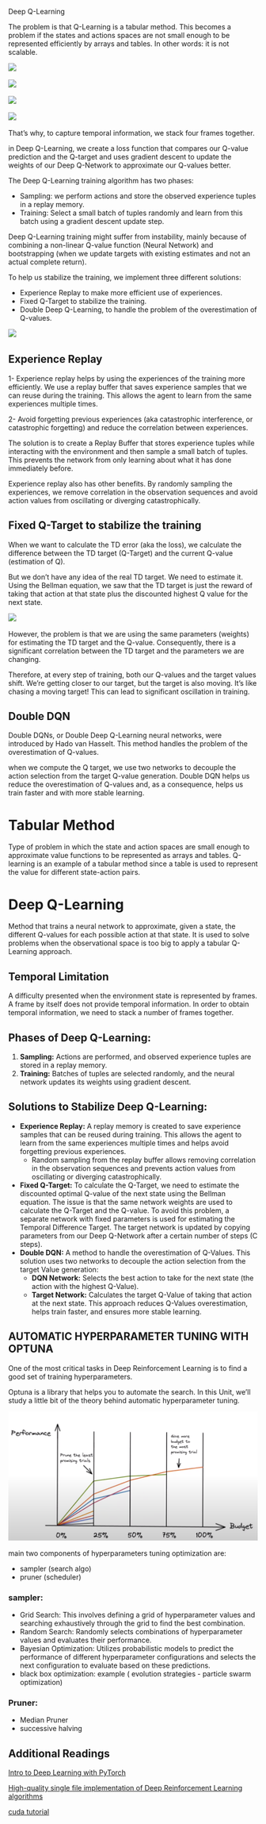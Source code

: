 Deep Q-Learning

The problem is that Q-Learning is a tabular method. This becomes a problem if the states and actions spaces are not small enough to be represented efficiently by arrays and tables. In other words: it is not scalable.

![](https://huggingface.co/datasets/huggingface-deep-rl-course/course-images/resolve/main/en/unit1/deep.jpg)

![](https://huggingface.co/datasets/huggingface-deep-rl-course/course-images/resolve/main/en/unit4/deep-q-network.jpg)

![](https://huggingface.co/datasets/huggingface-deep-rl-course/course-images/resolve/main/en/unit4/temporal-limitation.jpg)

![](https://huggingface.co/datasets/huggingface-deep-rl-course/course-images/resolve/main/en/unit4/temporal-limitation-2.jpg)

That’s why, to capture temporal information, we stack four frames together.

in Deep Q-Learning, we create a loss function that compares our Q-value prediction and the Q-target and uses gradient descent to update the weights of our Deep Q-Network to approximate our Q-values better.

The Deep Q-Learning training algorithm has two phases:

- Sampling: we perform actions and store the observed experience tuples in a replay memory.
- Training: Select a small batch of tuples randomly and learn from this batch using a gradient descent update step.

Deep Q-Learning training might suffer from instability, mainly because of combining a non-linear Q-value function (Neural Network) and bootstrapping (when we update targets with existing estimates and not an actual complete return).

To help us stabilize the training, we implement three different solutions:

- Experience Replay to make more efficient use of experiences.
- Fixed Q-Target to stabilize the training.
- Double Deep Q-Learning, to handle the problem of the overestimation of Q-values.

![](https://huggingface.co/datasets/huggingface-deep-rl-course/course-images/resolve/main/en/unit4/sampling-training.jpg)

## Experience Replay

1- Experience replay helps by using the experiences of the training more efficiently. We use a replay buffer that saves experience samples that we can reuse during the training.
This allows the agent to learn from the same experiences multiple times.

2- Avoid forgetting previous experiences (aka catastrophic interference, or catastrophic forgetting) and reduce the correlation between experiences.

The solution is to create a Replay Buffer that stores experience tuples while interacting with the environment and then sample a small batch of tuples. This prevents the network from only learning about what it has done immediately before.

Experience replay also has other benefits. By randomly sampling the experiences, we remove correlation in the observation sequences and avoid action values from oscillating or diverging catastrophically.

## Fixed Q-Target to stabilize the training
When we want to calculate the TD error (aka the loss), we calculate the difference between the TD target (Q-Target) and the current Q-value (estimation of Q).

But we don’t have any idea of the real TD target. We need to estimate it. Using the Bellman equation, we saw that the TD target is just the reward of taking that action at that state plus the discounted highest Q value for the next state.

![](https://huggingface.co/datasets/huggingface-deep-rl-course/course-images/resolve/main/en/unit4/Q-target.jpg)


However, the problem is that we are using the same parameters (weights) for estimating the TD target and the Q-value. Consequently, there is a significant correlation between the TD target and the parameters we are changing.

Therefore, at every step of training, both our Q-values and the target values shift. We’re getting closer to our target, but the target is also moving. It’s like chasing a moving target! This can lead to significant oscillation in training.

## Double DQN
Double DQNs, or Double Deep Q-Learning neural networks, were introduced by Hado van Hasselt. This method handles the problem of the overestimation of Q-values.

when we compute the Q target, we use two networks to decouple the action selection from the target Q-value generation.
Double DQN helps us reduce the overestimation of Q-values and, as a consequence, helps us train faster and with more stable learning.

# Tabular Method
Type of problem in which the state and action spaces are small enough to approximate value functions to be represented as arrays and tables. Q-learning is an example of a tabular method since a table is used to represent the value for different state-action pairs.

# Deep Q-Learning
Method that trains a neural network to approximate, given a state, the different Q-values for each possible action at that state. It is used to solve problems when the observational space is too big to apply a tabular Q-Learning approach.

## Temporal Limitation
A difficulty presented when the environment state is represented by frames. A frame by itself does not provide temporal information. In order to obtain temporal information, we need to stack a number of frames together.

## Phases of Deep Q-Learning:
1. **Sampling:** Actions are performed, and observed experience tuples are stored in a replay memory.
2. **Training:** Batches of tuples are selected randomly, and the neural network updates its weights using gradient descent.

## Solutions to Stabilize Deep Q-Learning:
- **Experience Replay:** A replay memory is created to save experience samples that can be reused during training. This allows the agent to learn from the same experiences multiple times and helps avoid forgetting previous experiences.
  - Random sampling from the replay buffer allows removing correlation in the observation sequences and prevents action values from oscillating or diverging catastrophically.
- **Fixed Q-Target:** To calculate the Q-Target, we need to estimate the discounted optimal Q-value of the next state using the Bellman equation. The issue is that the same network weights are used to calculate the Q-Target and the Q-value. To avoid this problem, a separate network with fixed parameters is used for estimating the Temporal Difference Target. The target network is updated by copying parameters from our Deep Q-Network after a certain number of steps (C steps).
- **Double DQN:** A method to handle the overestimation of Q-Values. This solution uses two networks to decouple the action selection from the target Value generation:
  - **DQN Network:** Selects the best action to take for the next state (the action with the highest Q-Value).
  - **Target Network:** Calculates the target Q-Value of taking that action at the next state. This approach reduces Q-Values overestimation, helps train faster, and ensures more stable learning.

## AUTOMATIC HYPERPARAMETER TUNING WITH OPTUNA
One of the most critical tasks in Deep Reinforcement Learning is to find a good set of training hyperparameters.

Optuna is a library that helps you to automate the search. In this Unit, we’ll study a little bit of the theory behind automatic hyperparameter tuning.

![](tuning.png)

main two components of hyperparameters tuning optimization are:
- sampler (search algo)
- pruner (scheduler)

### sampler:
- Grid Search: This involves defining a grid of hyperparameter values and searching exhaustively through the grid to find the best combination.
- Random Search: Randomly selects combinations of hyperparameter values and evaluates their performance.
- Bayesian Optimization: Utilizes probabilistic models to predict the performance of different hyperparameter configurations and selects the next configuration to evaluate based on these predictions.
- black box optimization: example ( evolution strategies - particle swarm optimization)

### Pruner:
- Median Pruner
- successive halving



## Additional Readings

[Intro to Deep Learning with PyTorch](https://www.udacity.com/course/deep-learning-pytorch--ud188)

[High-quality single file implementation of Deep Reinforcement Learning algorithms](https://github.com/vwxyzjn/cleanrl/tree/master)

[cuda tutorial](https://cuda-tutorial.github.io/)